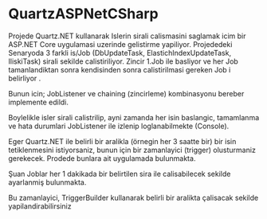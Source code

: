 # QuartzASPNetCSharp
Projede Quartz.NET kullanarak Islerin sirali calismasini  saglamak icim bir ASP.NET Core uygulamasi uzerinde gelistirme yapiliyor.
Projededeki Senaryoda 3 farkli is/Job (DbUpdateTask, ElastichIndexUpdateTask, IliskiTask) sirali sekilde calistiriliyor.
Zincir 1.Job ile basliyor ve her Job tamanlandiktan sonra kendisinden sonra calistirilmasi gereken Job i belirliyor .

Bunun icin; JobListener ve chaining (zincirleme) kombinasyonu bereber implemente edildi. 

Boylelikle isler sirali calistrilip, ayni zamanda her isin baslangic, tamamlanma ve hata durumlari JobListener ile izlenip loglanabilmekte (Console).

Eger Quartz.NET ile belirli bir aralikla (örnegin her 3 saatte bir) bir isin tetiklenmesini istiyorsaniz, bunun için bir zamanlayici (trigger) olusturmaniz gerekecek. Prodede bunlara ait uygulamada bulunmakta.

Şuan Joblar her 1 dakikada bir belirtilen sira ile calisabilecek sekilde ayarlanmiş bulunmakta.

Bu zamanlayici, TriggerBuilder kullanarak belirli bir aralikta çalisacak sekilde yapilandirabilirsiniz
